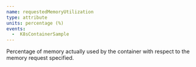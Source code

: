 ```yaml
---
name: requestedMemoryUtilization
type: attribute
units: percentage (%)
events:
  -  K8sContainerSample
---
```


Percentage of memory actually used by the container with respect to the memory request specified.